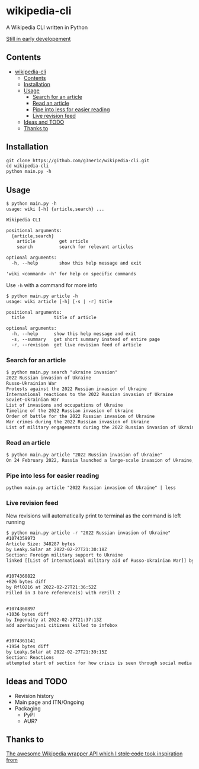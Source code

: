# wikipedia-cli

A Wikipedia CLI written in Python

[Still in early developement](#ideas-and-todo)

## Contents

- [wikipedia-cli](#wikipedia-cli)
  - [Contents](#contents)
  - [Installation](#installation)
  - [Usage](#usage)
    - [Search for an article](#search-for-an-article)
    - [Read an article](#read-an-article)
    - [Pipe into less for easier reading](#pipe-into-less-for-easier-reading)
    - [Live revision feed](#live-revision-feed)
  - [Ideas and TODO](#ideas-and-todo)
  - [Thanks to](#thanks-to)

## Installation

```txt
git clone https://github.com/g3ner1c/wikipedia-cli.git
cd wikipedia-cli
python main.py -h
```

## Usage

```txt
$ python main.py -h
usage: wiki [-h] {article,search} ...

Wikipedia CLI

positional arguments:
  {article,search}
    article         get article
    search          search for relevant articles

optional arguments:
  -h, --help        show this help message and exit

'wiki <command> -h' for help on specific commands
```

Use `-h` with a command for more info

```txt
$ python main.py article -h
usage: wiki article [-h] [-s | -r] title

positional arguments:
  title           title of article

optional arguments:
  -h, --help      show this help message and exit
  -s, --summary   get short summary instead of entire page
  -r, --revision  get live revision feed of article
```

### Search for an article

```txt
$ python main.py search "ukraine invasion"
2022 Russian invasion of Ukraine
Russo-Ukrainian War
Protests against the 2022 Russian invasion of Ukraine
International reactions to the 2022 Russian invasion of Ukraine
Soviet–Ukrainian War
List of invasions and occupations of Ukraine
Timeline of the 2022 Russian invasion of Ukraine
Order of battle for the 2022 Russian invasion of Ukraine
War crimes during the 2022 Russian invasion of Ukraine
List of military engagements during the 2022 Russian invasion of Ukraine
```

### Read an article

```txt
$ python main.py article "2022 Russian invasion of Ukraine"
On 24 February 2022, Russia launched a large-scale invasion of Ukraine, its neighbour to the southwest, marking a dramatic escalation of the Russo-Ukrainian War that began in 2014. It is the largest conventional warfare operation in Europe since World War II.The invasion was preceded by a Russian military build-up that started in early...
```

### Pipe into less for easier reading

```txt
python main.py article "2022 Russian invasion of Ukraine" | less
```

### Live revision feed

New revisions will automatically print to terminal as the command is left running

```txt
$ python main.py article -r "2022 Russian invasion of Ukraine"
#1074359973
Article Size: 348287 bytes
by Leaky.Solar at 2022-02-27T21:30:18Z
Section: Foreign military support to Ukraine
linked [[List of international military aid of Russo-Ukrainian War]] by see also template


#1074360822
+826 bytes diff
by Rfl0216 at 2022-02-27T21:36:52Z
Filled in 3 bare reference(s) with reFill 2


#1074360897
+1036 bytes diff
by Ingenuity at 2022-02-27T21:37:13Z
add azerbaijani citizens killed to infobox


#1074361141
+1954 bytes diff
by Leaky.Solar at 2022-02-27T21:39:15Z
Section: Reactions
attempted start of section for how crisis is seen through social media
```

## Ideas and TODO

- Revision history
- Main page and ITN/Ongoing
- Packaging
  - PyPI
  - AUR?

## Thanks to

[The awesome Wikipedia wrapper API which I ~~stole code~~ took inspiration from](https://github.com/goldsmith/Wikipedia)
